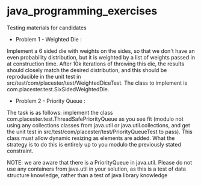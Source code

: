 java_programming_exercises
==========================

Testing materials for candidates

* Problem 1 - Weighted Die :

Implement a 6 sided die with weights on the sides, so that we don't have an even probability distribution, but it is weighted by a list of weights passed in at construction time.  After 10k iterations of throwing this die, the results should closely match the desired distribution, and this should be reproducible in the unit test in src/test/com/placester/test/WeightedDiceTest.  The class to implement is com.placester.test.SixSidedWeightedDie.

* Problem 2 - Priority Queue :

The task is as follows: implement the class com.placester.test.ThreadSafePriorityQueue as you see fit (modulo not using any collections classes from java.util or java.util.collections, and get the unit test in src/test/com/placester/test/PriorityQueueTest to pass). This class must allow dynamic resizing as elements are added. What the strategy is to do this is entirely up to you modulo the previously stated constraint.

NOTE: we are aware that there is a PriorityQueue in java.util. Please do not use any containers from java.util in your solution, as this is a test of data structure knowledge, rather than a test of java library knowledge

